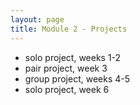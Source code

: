 ```yaml
---
layout: page
title: Module 2 - Projects
---
```


*   solo project, weeks 1-2
*   pair project, week 3
*   group project, weeks 4-5
*   solo project, week 6